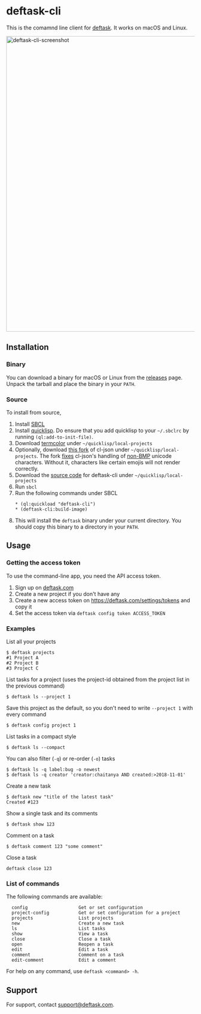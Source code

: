 # deftask-cli

This is the comamnd line client for [deftask][]. It works on macOS and Linux.

<img width="788" alt="deftask-cli-screenshot" src="https://user-images.githubusercontent.com/35972/48839030-2bd1d900-edb0-11e8-8c9d-88f411a165c3.png">

## Installation

### Binary

You can download a binary for macOS or Linux from the [releases][] page. Unpack
the tarball and place the binary in your `PATH`.

### Source

To install from source,

1. Install [SBCL][sbcl]
2. Install [quicklisp][]. Do ensure that you add quicklisp to your `~/.sbclrc`
   by running `(ql:add-to-init-file)`.
3. Download [termcolor][] under `~/quicklisp/local-projects`
4. Optionally, download [this fork][cl-json-fork] of cl-json under
   `~/quicklisp/local-projects`. The fork [fixes][cl-json-pr] cl-json's handling
   of [non-BMP][unicode-planes] unicode characters. Without it, characters like
   certain emojis will not render correctly.
5. Download the [source code][deftask-cli] for deftask-cli under `~/quicklisp/local-projects`
6. Run `sbcl`
7. Run the following commands under SBCL
    ```
    * (ql:quickload "deftask-cli")
    * (deftask-cli:build-image)
    ```
8. This will install the `deftask` binary under your current directory. You
   should copy this binary to a directory in your `PATH`.

## Usage

### Getting the access token

To use the command-line app, you need the API access token. 

1. Sign up on [deftask.com](https://deftask.com)
2. Create a new project if you don't have any
3. Create a new access token on https://deftask.com/settings/tokens and copy it
4. Set the access token via `deftask config token ACCESS_TOKEN`

### Examples

List all your projects

```
$ deftask projects
#1 Project A
#2 Project B
#3 Project C
```

List tasks for a project (uses the project-id obtained from the project list in
the previous command)

```
$ deftask ls --project 1
```

Save this project as the default, so you don't need to write `--project 1` with every command

```
$ deftask config project 1
```

List tasks in a compact style

```
$ deftask ls --compact
```

You can also filter (`-q`) or re-order (`-o`) tasks

```
$ deftask ls -q label:bug -o newest
$ deftask ls -q creator 'creator:chaitanya AND created:>2018-11-01'
```

Create a new task

```
$ deftask new "title of the latest task"
Created #123
```

Show a single task and its comments

```
$ deftask show 123
```

Comment on a task

```
$ deftask comment 123 "some comment"
```

Close a task

```
deftask close 123
```

### List of commands

The following commands are available:

```
  config                   Get or set configuration
  project-config           Get or set configuration for a project
  projects                 List projects
  new                      Create a new task
  ls                       List tasks
  show                     View a task
  close                    Close a task
  open                     Reopen a task
  edit                     Edit a task
  comment                  Comment on a task
  edit-comment             Edit a comment
```

For help on any command, use `deftask <command> -h`.

## Support

For support, contact support@deftask.com.

[deftask]: https://deftask.com
[deftask-cli]: https://github.com/deftask/deftask-cli
[sbcl]: http://sbcl.org/
[quicklisp]: https://www.quicklisp.org/
[releases]: https://github.com/deftask/deftask-cli/releases
[termcolor]: https://github.com/chaitanyagupta/termcolor
[cl-json-fork]: https://github.com/chaitanyagupta/cl-json
[unicode-planes]: https://en.wikipedia.org/wiki/Plane_(Unicode)
[cl-json-pr]: https://github.com/hankhero/cl-json/pull/27
